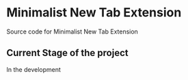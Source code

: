 # Minimalist New Tab Extension

Source code for Minimalist New Tab Extension

## Current Stage of the project

In the development

